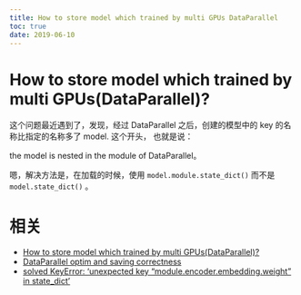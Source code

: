 ```yaml
---
title: How to store model which trained by multi GPUs DataParallel
toc: true
date: 2019-06-10
---
```




# How to store model which trained by multi GPUs(DataParallel)?

这个问题最近遇到了，发现，经过 DataParallel 之后，创建的模型中的 key 的名称比指定的名称多了 model. 这个开头， 也就是说：

the model is nested in the module of DataParallel。

嗯，解决方法是，在加载的时候，使用 `model.module.state_dict()` 而不是 `model.state_dict()` 。







# 相关

- [How to store model which trained by multi GPUs(DataParallel)?](https://discuss.pytorch.org/t/how-to-store-model-which-trained-by-multi-gpus-dataparallel/6526)
- [DataParallel optim and saving correctness](https://discuss.pytorch.org/t/dataparallel-optim-and-saving-correctness/4054)
- [solved KeyError: ‘unexpected key “module.encoder.embedding.weight” in state_dict’](https://discuss.pytorch.org/t/solved-keyerror-unexpected-key-module-encoder-embedding-weight-in-state-dict/1686)
